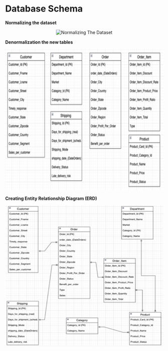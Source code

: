 
# Database Schema

**Normalizing the dataset**

<div align="center">
  <img src="../../asset/Normalizaing_Table.png" alt="Normalizing The Dataset" width="650" height="450">
</div>

**Denormalization the new tables**

<div align="center">
  <img src="../../asset/Denormalization_table.png" alt="Denormalization The Dataset" width="650" height="450">
</div>

**Creating Entity Relationship Diagram (ERD)**

<div align="center">
  <img src="../../asset/Relational_Diagram.png" alt="Relational Diagram" width="650" height="450">
</div>
